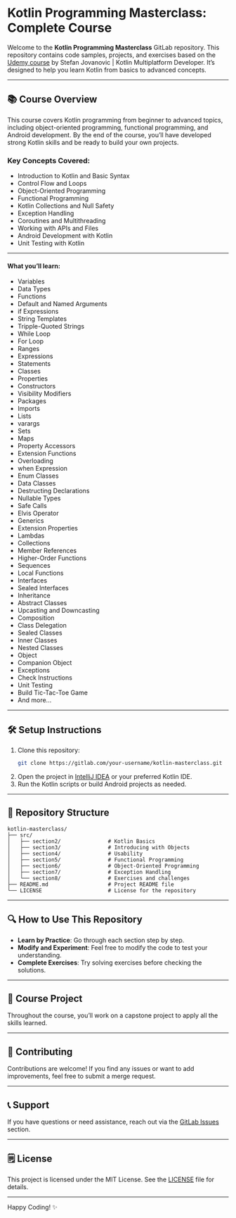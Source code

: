 # Kotlin Programming Masterclass: Complete Course

Welcome to the **Kotlin Programming Masterclass** GitLab repository. This repository contains code samples, projects, and exercises based on the [Udemy course](https://www.udemy.com/course/programming-with-kotlin-masterclass-complete-course) by Stefan Jovanovic | Kotlin Multiplatform Developer. It’s designed to help you learn Kotlin from basics to advanced concepts.

---

## 📚 Course Overview

This course covers Kotlin programming from beginner to advanced topics, including object-oriented programming, functional programming, and Android development. By the end of the course, you’ll have developed strong Kotlin skills and be ready to build your own projects.

### Key Concepts Covered:
- Introduction to Kotlin and Basic Syntax
- Control Flow and Loops
- Object-Oriented Programming
- Functional Programming
- Kotlin Collections and Null Safety
- Exception Handling
- Coroutines and Multithreading
- Working with APIs and Files
- Android Development with Kotlin
- Unit Testing with Kotlin

---

#### What you’ll learn:

- Variables
- Data Types
- Functions
- Default and Named Arguments
- if Expressions
- String Templates
- Tripple-Quoted Strings
- While Loop
- For Loop
- Ranges
- Expressions
- Statements
- Classes
- Properties
- Constructors
- Visibility Modifiers
- Packages
- Imports
- Lists
- varargs
- Sets
- Maps
- Property Accessors
- Extension Functions
- Overloading
- when Expression
- Enum Classes
- Data Classes
- Destructing Declarations
- Nullable Types
- Safe Calls
- Elvis Operator
- Generics
- Extension Properties
- Lambdas
- Collections
- Member References
- Higher-Order Functions
- Sequences
- Local Functions
- Interfaces
- Sealed Interfaces
- Inheritance
- Abstract Classes
- Upcasting and Downcasting
- Composition
- Class Delegation
- Sealed Classes
- Inner Classes
- Nested Classes
- Object
- Companion Object
- Exceptions
- Check Instructions
- Unit Testing
- Build Tic-Tac-Toe Game
- And more...

---

## 🛠️ Setup Instructions

1. Clone this repository:
   ```bash
   git clone https://gitlab.com/your-username/kotlin-masterclass.git
   ```
2. Open the project in [IntelliJ IDEA](https://www.jetbrains.com/idea/download/) or your preferred Kotlin IDE.
3. Run the Kotlin scripts or build Android projects as needed.

---

## 💂️ Repository Structure

```
kotlin-masterclass/
├── src/
│   ├── section2/               # Kotlin Basics
│   ├── section3/               # Introducing with Objects
│   ├── section4/               # Usability
│   ├── section5/               # Functional Programming
│   ├── section6/               # Object-Oriented Programming
│   ├── section7/               # Exception Handling
│   └── section8/               # Exercises and challenges
├── README.md                   # Project README file
└── LICENSE                     # License for the repository
```

---

## 🔍 How to Use This Repository

- **Learn by Practice**: Go through each section step by step.
- **Modify and Experiment**: Feel free to modify the code to test your understanding.
- **Complete Exercises**: Try solving exercises before checking the solutions.

---

## 🚀 Course Project

Throughout the course, you’ll work on a capstone project to apply all the skills learned.

---

## 🤞 Contributing

Contributions are welcome! If you find any issues or want to add improvements, feel free to submit a merge request.

---

## 📞 Support

If you have questions or need assistance, reach out via the [GitLab Issues](https://gitlab.com/your-username/kotlin-masterclass/issues) section.

---

## 🗒 License

This project is licensed under the MIT License. See the [LICENSE](./LICENSE) file for details.

---

Happy Coding! ✨

